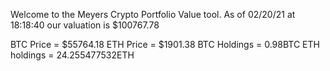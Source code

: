 Welcome to the Meyers Crypto Portfolio Value tool. 
As of 02/20/21 at 18:18:40 our valuation is $100767.78 

BTC Price = $55764.18
 ETH Price = $1901.38
BTC Holdings = 0.98BTC
 ETH holdings = 24.255477532ETH 
